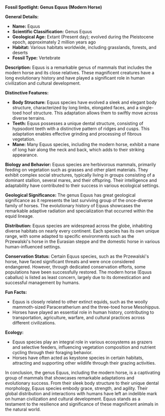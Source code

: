 **Fossil Spotlight: Genus Equus (Modern Horse)**

**General Details:**
- **Name:** Equus
- **Scientific Classification:** Genus Equus
- **Geological Age:** Extant (Present day); evolved during the Pleistocene epoch, approximately 2 million years ago
- **Habitat:** Various habitats worldwide, including grasslands, forests, and deserts
- **Fossil Type:** Vertebrate

**Description:**
Equus is a remarkable genus of mammals that includes the modern horse and its close relatives. These magnificent creatures have a long evolutionary history and have played a significant role in human civilization and cultural development.

**Distinctive Features:**
- **Body Structure:** Equus species have evolved a sleek and elegant body structure, characterized by long limbs, elongated faces, and a single-toed hoof structure. This adaptation allows them to swiftly move across diverse terrains.
- **Teeth:** Equus possesses a unique dental structure, consisting of hypsodont teeth with a distinctive pattern of ridges and cusps. This adaptation enables effective grinding and processing of fibrous vegetation.
- **Mane:** Many Equus species, including the modern horse, exhibit a mane of long hair along the neck and back, which adds to their striking appearance.

**Biology and Behavior:**
Equus species are herbivorous mammals, primarily feeding on vegetation such as grasses and other plant materials. They exhibit complex social structures, typically living in groups consisting of a dominant stallion, several mares, and their offspring. Their intelligence and adaptability have contributed to their success in various ecological settings.

**Geological Significance:**
The genus Equus has great geological significance as it represents the last surviving group of the once-diverse family of horses. The evolutionary history of Equus showcases the remarkable adaptive radiation and specialization that occurred within the equid lineage.

**Distribution:**
Equus species are widespread across the globe, inhabiting diverse habitats on nearly every continent. Each species has its own unique range, with some adapted to specific environments such as the Przewalski's horse in the Eurasian steppe and the domestic horse in various human-influenced settings.

**Conservation Status:**
Certain Equus species, such as the Przewalski's horse, have faced significant threats and were once considered endangered. However, through dedicated conservation efforts, some populations have been successfully restored. The modern horse (Equus caballus) is listed as least concern, largely due to its domestication and successful management by humans.

**Fun Facts:**
- Equus is closely related to other extinct equids, such as the woolly mammoth-sized Paraceratherium and the three-toed horse Mesohippus.
- Horses have played an essential role in human history, contributing to transportation, agriculture, warfare, and cultural practices across different civilizations.

**Ecology:**
- Equus species play an integral role in various ecosystems as grazers and selective feeders, influencing vegetation composition and nutrient cycling through their foraging behavior.
- Horses have often acted as keystone species in certain habitats, attracting and supporting other wildlife through their grazing activities.

In conclusion, the genus Equus, including the modern horse, is a captivating group of mammals that showcases remarkable adaptations and evolutionary success. From their sleek body structure to their unique dental morphology, Equus species embody grace, strength, and agility. Their global distribution and interactions with humans have left an indelible mark on human civilization and cultural development. Equus stands as a testament to the resilience and significance of these magnificent animals in the natural world.